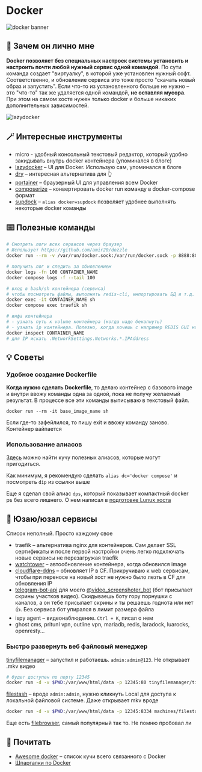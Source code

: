 # Docker

![docker banner](https://i.imgur.com/WpRwAhO.png)

## 🤔 Зачем он лично мне

**Docker позволяет без специальных настроек системы установить и настроить почти любой нужный сервис одной командой**. По сути команда создает "виртуалку", в которой уже установлен нужный софт. Соответственно, и обновление сервиса это тоже просто "скачать новый образ и запустить". Если что-то из установленного больше не нужно – это "что-то" так же удаляется одной командой, **не оставляя мусора**. При этом на самом хосте нужен только docker и больше никаких дополнительных зависимостей.

![lazydocker](https://i.imgur.com/AOrJG1P.png)


## 🪄 Интересные инструменты

- micro - удобный консольный текстовый редактор, который удобно закидывать внутрь docker контейнера (упоминался в блоге)
- [lazydocker](https://github.com/jesseduffield/lazydocker) – UI для Docker. Использую сам, упоминался в блоге
- [dry](https://github.com/moncho/dry) – интересная альтернатива для 👆
- [portainer](https://github.com/portainer/portainer) – браузерный UI для управления всем Docker
- [composerize](https://github.com/magicmark/composerize) – конвертировать docker run команду в docker-compose формат
- [supdock](https://github.com/segersniels/supdock) – `alias docker=supdock` позволяет удобнее выполнять некоторые docker команды

## ⌨️ Полезные команды

```bash
# Смотреть логи всех сервисов через браузер
# Использует https://github.com/amir20/dozzle
docker run --rm -v /var/run/docker.sock:/var/run/docker.sock -p 8888:8080 amir20/dozzle:latest

# получить лог и следить за обновлением
docker logs -fn 100 CONTAINER_NAME
docker compose logs -f --tail 100

# вход в bash/sh контейнера (сервиса)
# чтобы посмотреть файлы, выполнить redis-cli, импортировать БД и т.д.
docker exec -it CONTAINER_NAME sh
docker compose exec traefik sh

# инфа контейнера
# - узнать путь к volume контейнера (когда надо бекапнуть)
# - узнать ip контейнера. Полезно, когда хочешь с например REDIS GUI на своем компе подключиться к REDIS в контейнере на сервере (port forwarding)
docker inspect CONTAINER_NAME
# для IP искать .NetworkSettings.Networks.*.IPAddress
```

## 💡 Советы

### Удобное создание Dockerfile

**Когда нужно сделать Dockerfile**, то делаю контейнер с базового image и внутри ввожу команды одна за одной, пока не получу желаемый результат. В процессе все эти команды выписываю в текстовый файл.

`docker run --rm -it base_image_name sh`

Если где-то зафейлился, то пишу exit и ввожу команду заново. Контейнер вайпается

### Использование алиасов

[Здесь](https://gist.github.com/jgrodziski/9ed4a17709baad10dbcd4530b60dfcbb) можно найти кучу полезных алиасов, которые могут пригодиться.

Как минимум, я рекомендую сделать `alias dc='docker compose'` и посмотреть `dip` из ссылки выше

Еще я сделал свой алиас `dps`, который показывает компактный docker ps без всего лишнего. О нем написал в [подготовке Lunux хоста](../linux/prepare.md)

## 🧱 Юзаю/юзал сервисы

Список неполный. Просто каждому свое

- traefik – альтернатива nginx для контейнеров. Сам делает SSL сертификаты и после первой настройки очень легко подключать новые сервисы не перезагружая traefik
- [watchtower](https://github.com/containrrr/watchtower) – автообновление контейнера, когда обновился image
- [cloudflare-ddns](https://hub.docker.com/r/oznu/cloudflare-ddns/) – обновляет IP в CF. Прикручиваю к web сервисам, чтобы при переносе на новый хост не нужно было лезть в CF для обновления IP
- [telegram-bot-api](https://hub.docker.com/r/aiogram/telegram-bot-api) для моего [@video_screenshoter_bot](https://t.me/video_screenshoter_bot) (бот присылает скрины участков видео). Скидываешь боту гору порнушки с каналов, а он тебе присылает скрины и ты решаешь годнота или нет 👍. Без сервиса бот упирался в лимит размера файла
- ispy agent – видеонаблюдение. `Ctrl + K`, писал о нем
- ghost cms, pritunl vpn, outline vpn, mariadb, redis, laradock, luarocks, openresty...

### Быстро развернуть веб файловый менеджер

[tinyfilemanager](https://github.com/prasathmani/tinyfilemanager) – запустил и работаешь. `admin:admin@123`. Не открывает .mkv видео

```bash
# будет доступен по порту 12345
docker run -d -v $PWD:/var/www/html/data -p 12345:80 tinyfilemanager/tinyfilemanager:master
```

[filestash](https://github.com/mickael-kerjean/filestash) – вроде `admin:admin`, нужно кликнуть Local для доступа к локальной файловой системе. Даже открывает mkv вроде

```bash
docker run -d -v $PWD:/var/www/html/data -p 12345:8334 machines/filestash
```

Еще есть [filebrowser](https://github.com/filebrowser/filebrowser), самый популярный так то. Не помню пробовал ли

## 📒 Почитать

- [Awesome docker](https://github.com/veggiemonk/awesome-docker) – список кучи всего связанного с Docker
- [Шпаргалки по Docker](https://github.com/wsargent/docker-cheat-sheet)
